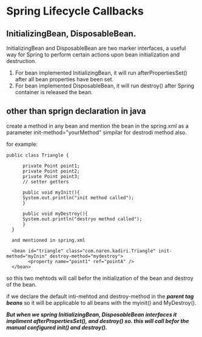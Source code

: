 # Spring Lifecycle Callbacks

## InitializingBean, DisposableBean.

  InitializingBean and DisposableBean are two marker interfaces, a useful way for Spring to perform certain actions upon bean initialization and destruction.

  1. For bean implemented InitializingBean, it will run afterPropertiesSet() after all bean properties have been set.
  2. For bean implemented DisposableBean, it will run destroy() after Spring container is released the bean.
  
  
## other than sprign declaration in java

create a method in any bean and mention the bean in the spring.xml as a parameter init-method="yourMethod" simpilar for destrodi method also.

for example:

    public class Triangle {

	      private Point point1;
	      private Point point2;
	      private Point point3;
	      // setter getters

	      public void myInit(){
	      System.out.println("init method called");
	      }

	      public void myDestroy(){
	      System.out.println("destryo method called");
	      }
      }
      
      and mentioned in spring.xml
      
      <bean id="triangle" class="com.naren.kadiri.Triangle" init-method="myInin" destroy-method="mydestroy">
		    <property name="point1" ref="pointA" />
      </bean>
      
so this two mehtods will call befor the initialization of the bean and destroy of the bean.
      
if we declare the default inti-mehtod and destroy-method in the  **_parent tag beans_** so it will be applicable to all beans with the myinit() and MyDestroy().

**_But when we spring InitializingBean, DisposableBean interfaces it impliment afterPropertiesSet(), and destroy() so. this will call befor the manual configured init() and destroy()._**
      
      
      
